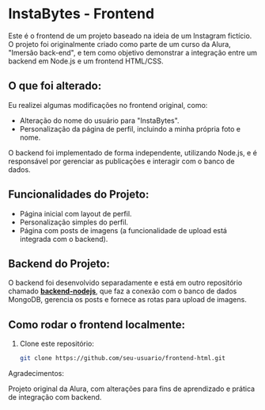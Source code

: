 # InstaBytes - Frontend

Este é o frontend de um projeto baseado na ideia de um Instagram fictício. O projeto foi originalmente criado como parte de um curso da Alura, "Imersão back-end", e tem como objetivo demonstrar a integração entre um backend em Node.js e um frontend HTML/CSS.

## O que foi alterado:
Eu realizei algumas modificações no frontend original, como:
- Alteração do nome do usuário para "InstaBytes".
- Personalização da página de perfil, incluindo a minha própria foto e nome.

O backend foi implementado de forma independente, utilizando Node.js, e é responsável por gerenciar as publicações e interagir com o banco de dados.

## Funcionalidades do Projeto:

- Página inicial com layout de perfil.
- Personalização simples do perfil.
- Página com posts de imagens (a funcionalidade de upload está integrada com o backend).

## Backend do Projeto:

O backend foi desenvolvido separadamente e está em outro repositório chamado [**backend-nodejs**](https://github.com/DaviSilvaAguiar/backend-nodejs), que faz a conexão com o banco de dados MongoDB, gerencia os posts e fornece as rotas para upload de imagens.

## Como rodar o frontend localmente:
1. Clone este repositório:
   ```bash
   git clone https://github.com/seu-usuario/frontend-html.git

Agradecimentos:

Projeto original da Alura, com alterações para fins de aprendizado e prática de integração com backend.